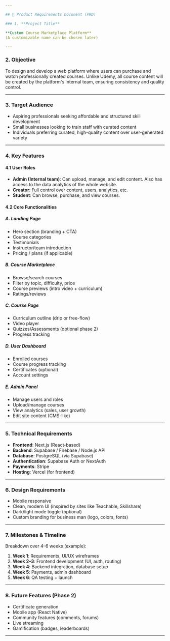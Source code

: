```yaml
---

## 📄 Product Requirements Document (PRD)

### 1. **Project Title**

**Custom Course Marketplace Platform**
(A customizable name can be chosen later)

---
```


### 2. **Objective**

To design and develop a web platform where users can purchase and watch professionally created courses. Unlike Udemy, all course content will be created by the platform's internal team, ensuring consistency and quality control.

---

### 3. **Target Audience**

- Aspiring professionals seeking affordable and structured skill development
- Small businesses looking to train staff with curated content
- Individuals preferring curated, high-quality content over user-generated variety

---

### 4. **Key Features**

#### 4.1 User Roles
- **Admin (Internal team)**: Can upload, manage, and edit content. Also has access to the data analytics of the whole website. 
- **Creator**: Full control over content, users, analytics, etc.
- **Student**: Can browse, purchase, and view courses.

#### 4.2 Core Functionalities

##### A. **Landing Page**

- Hero section (branding + CTA)
- Course categories
- Testimonials
- Instructor/team introduction
- Pricing / plans (if applicable)

##### B. **Course Marketplace**

- Browse/search courses
- Filter by topic, difficulty, price
- Course previews (intro video + curriculum)
- Ratings/reviews

##### C. **Course Page**

- Curriculum outline (drip or free-flow)
- Video player
- Quizzes/Assessments (optional phase 2)
- Progress tracking

##### D. **User Dashboard**

- Enrolled courses
- Course progress tracking
- Certificates (optional)
- Account settings

##### E. **Admin Panel**

- Manage users and roles
- Upload/manage courses
- View analytics (sales, user growth)
- Edit site content (CMS-like)

---

### 5. **Technical Requirements**

- **Frontend**: Next.js (React-based)
- **Backend**: Supabase / Firebase / Node.js API
- **Database**: PostgreSQL (via Supabase)
- **Authentication**: Supabase Auth or NextAuth
- **Payments**: Stripe
- **Hosting**: Vercel (for frontend)

---

### 6. **Design Requirements**

- Mobile responsive
- Clean, modern UI (inspired by sites like Teachable, Skillshare)
- Dark/light mode toggle (optional)
- Custom branding for business man (logo, colors, fonts)

---

### 7. **Milestones & Timeline**

Breakdown over 4–6 weeks (example):

1. **Week 1**: Requirements, UI/UX wireframes
2. **Week 2–3**: Frontend development (UI, auth, routing)
3. **Week 4**: Backend integration, database setup
4. **Week 5**: Payments, admin dashboard
5. **Week 6**: QA testing + launch

---

### 8. **Future Features (Phase 2)**

- Certificate generation
- Mobile app (React Native)
- Community features (comments, forums)
- Live streaming
- Gamification (badges, leaderboards)

---
